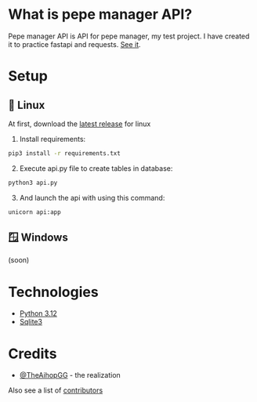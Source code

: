 # What is pepe manager API?

Pepe manager API is API for pepe manager, my test project. I have created it to practice fastapi and requests. [See it](https://github.com/TheAihopGG/pepe_manager).

# Setup

## 🐧 Linux

At first, download the [latest release](https://github.com/TheAihopGG/pepe_manager_api/releases/latest) for linux

1. Install requirements:
```bash
pip3 install -r requirements.txt
```

2. Execute api.py file to create tables in database:
```bash
python3 api.py
```

3. And launch the api with using this command:
```bash
unicorn api:app
```

## 🪟 Windows

(soon)

# Technologies

- [Python 3.12](https://www.python.org/)
- [Sqlite3](https://www.sqlite.org/)

# Credits

- [@TheAihopGG](https://github.com/TheAihopGG) - the realization

Also see a list of [contributors](https://github.com/TheAihopGG/pepe_manager_api/graphs/contributors)
